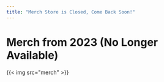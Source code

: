 ```yaml
---
title: "Merch Store is Closed, Come Back Soon!"
---
```


# Merch from 2023 (No Longer Available)

{{< img src="merch" >}}